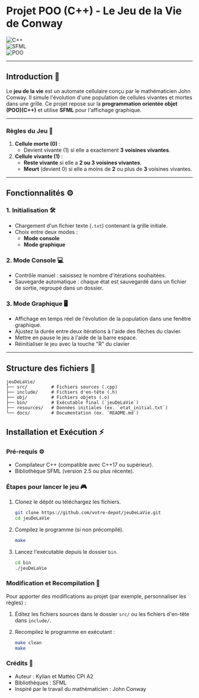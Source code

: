 # **Projet POO (C++) - Le Jeu de la Vie de Conway**  
![C++](https://img.shields.io/badge/C%2B%2B-00599C?style=flat-square&logo=c%2B%2B&logoColor=white)  
![SFML](https://img.shields.io/badge/SFML-008080?style=flat-square&logo=sfml&logoColor=white)  
![POO](https://img.shields.io/badge/POO-Programmation%20Orientée%20Objet-blue?style=flat-square&logo=code&logoColor=white)  

---

## **Introduction 🌱**  
Le **jeu de la vie** est un automate cellulaire conçu par le mathématicien John Conway. Il simule l'évolution d'une population de cellules vivantes et mortes dans une grille. Ce projet repose sur la **programmation orientée objet (POO)(C++)** et utilise **SFML** pour l'affichage graphique.  

---

### **Règles du Jeu 📝**  

1. **Cellule morte (0)** :  
   - Devient vivante (1) si elle a exactement **3 voisines vivantes**.  
2. **Cellule vivante (1)** :  
   - **Reste vivante** si elle a **2 ou 3 voisines vivantes**.  
   - **Meurt** (devient 0) si elle a moins de **2** ou plus de **3** voisines vivantes.  

---

## **Fonctionnalités ⚙️**  

### **1. Initialisation 🛠️**  
- Chargement d'un fichier texte (`.txt`) contenant la grille initiale.  
- Choix entre deux modes :  
  - **Mode console**  
  - **Mode graphique**  

### **2. Mode Console 💻**  
- Contrôle manuel : saisissez le nombre d'itérations souhaitées.  
- Sauvegarde automatique : chaque état est sauvegardé dans un fichier de sortie, regroupé dans un dossier.  

### **3. Mode Graphique 🖥️**  
- Affichage en temps réel de l'évolution de la population dans une fenêtre graphique.  
- Ajustez la durée entre deux itérations à l'aide des fléches du clavier.
- Mettre en pause le jeu à l'aide de la barre espace.
- Réinitialiser le jeu avec la touche "R" du clavier

---

## **Structure des fichiers 📁**  

```plaintext
jeuDeLaVie/  
├── src/         # Fichiers sources (.cpp)  
├── include/     # Fichiers d'en-tête (.h)  
├── obj/         # Fichiers objets (.o)  
├── bin/         # Exécutable final (`jeuDeLaVie`)  
├── resources/   # Données initiales (ex. `etat_initial.txt`)  
└── docs/        # Documentation (ex. `README.md`)  
```

## Installation et Exécution ⚡

### Pré-requis ⚙️
- Compilateur C++ (compatible avec C++17 ou supérieur).
- Bibliothèque SFML (version 2.5 ou plus récente).

### Étapes pour lancer le jeu 🎮

1. Clonez le dépôt ou téléchargez les fichiers.
    ```bash
    git clone https://github.com/votre-depot/jeuDeLaVie.git  
    cd jeuDeLaVie
    ```

2. Compilez le programme (si non précompilé).
    ```bash
    make
    ```

3. Lancez l'exécutable depuis le dossier `bin`.
    ```bash
    cd bin  
    ./jeuDeLaVie
    ```

### Modification et Recompilation 🔄

Pour apporter des modifications au projet (par exemple, personnaliser les règles) :

1. Éditez les fichiers sources dans le dossier `src/` ou les fichiers d'en-tête dans `include/`.

2. Recompilez le programme en exécutant :
    ```bash
    make clean  
    make
    ```

### Crédits 🙏

- Auteur : Kylian et Mattéo CPI A2
- Bibliothèques : SFML
- Inspiré par le travail du mathématicien : John Conway



